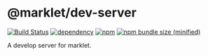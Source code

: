 # @marklet/dev-server

[![Build Status](https://travis-ci.com/obstudio/Marklet.svg?branch=dev)](https://travis-ci.com/obstudio/Marklet)
[![dependency](https://img.shields.io/david/obstudio/Marklet.svg?path=packages%2Fdev-server)](https://github.com/obstudio/Marklet/blob/master/packages/dev-server/package.json)
[![npm](https://img.shields.io/npm/v/@marklet/dev-server.svg)](https://www.npmjs.com/package/@marklet/dev-server)
[![npm bundle size (minified)](https://img.shields.io/bundlephobia/min/@marklet/dev-server.svg)](https://www.npmjs.com/package/@marklet/dev-server)

A develop server for marklet.
